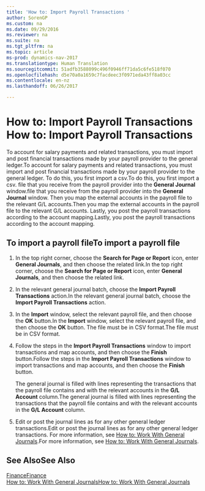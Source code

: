 ```yaml
---
title: 'How to: Import Payroll Transactions '
author: SorenGP
ms.custom: na
ms.date: 09/29/2016
ms.reviewer: na
ms.suite: na
ms.tgt_pltfrm: na
ms.topic: article
ms-prod: dynamics-nav-2017
ms.translationtype: Human Translation
ms.sourcegitcommit: 51adfb3588099c496f0946ff71da5c6fe518f070
ms.openlocfilehash: d5e70a0a1659c7facdeec3f0971eda43ff8a03cc
ms.contentlocale: en-nz
ms.lasthandoff: 06/26/2017

---
```


# <a name="how-to-import-payroll-transactions"></a><span data-ttu-id="79273-102">How to: Import Payroll Transactions </span><span class="sxs-lookup"><span data-stu-id="79273-102">How to: Import Payroll Transactions</span></span>
<span data-ttu-id="79273-103">To account for salary payments and related transactions, you must import and post financial transactions made by your payroll provider to the general ledger.</span><span class="sxs-lookup"><span data-stu-id="79273-103">To account for salary payments and related transactions, you must import and post financial transactions made by your payroll provider to the general ledger.</span></span> <span data-ttu-id="79273-104">To do this, you first import a csv.</span><span class="sxs-lookup"><span data-stu-id="79273-104">To do this, you first import a csv.</span></span> <span data-ttu-id="79273-105">file that you receive from the payroll provider into the **General Journal** window.</span><span class="sxs-lookup"><span data-stu-id="79273-105">file that you receive from the payroll provider into the **General Journal** window.</span></span> <span data-ttu-id="79273-106">Then you map the external accounts in the payroll file to the relevant G/L accounts.</span><span class="sxs-lookup"><span data-stu-id="79273-106">Then you map the external accounts in the payroll file to the relevant G/L accounts.</span></span> <span data-ttu-id="79273-107">Lastly, you post the payroll transactions according to the account mapping.</span><span class="sxs-lookup"><span data-stu-id="79273-107">Lastly, you post the payroll transactions according to the account mapping.</span></span>

## <a name="to-import-a-payroll-file"></a><span data-ttu-id="79273-108">To import a payroll file</span><span class="sxs-lookup"><span data-stu-id="79273-108">To import a payroll file</span></span>
1. <span data-ttu-id="79273-109">In the top right corner, choose the **Search for Page or Report** icon, enter **General Journals**, and then choose the related link.</span><span class="sxs-lookup"><span data-stu-id="79273-109">In the top right corner, choose the **Search for Page or Report** icon, enter **General Journals**, and then choose the related link.</span></span>
2. <span data-ttu-id="79273-110">In the relevant general journal batch, choose the **Import Payroll Transactions** action.</span><span class="sxs-lookup"><span data-stu-id="79273-110">In the relevant general journal batch, choose the **Import Payroll Transactions** action.</span></span>
3. <span data-ttu-id="79273-111">In the **Import** window, select the relevant payroll file, and then choose the **OK** button.</span><span class="sxs-lookup"><span data-stu-id="79273-111">In the **Import** window, select the relevant payroll file, and then choose the **OK** button.</span></span> <span data-ttu-id="79273-112">The file must be in CSV format.</span><span class="sxs-lookup"><span data-stu-id="79273-112">The file must be in CSV format.</span></span> 
4. <span data-ttu-id="79273-113">Follow the steps in the **Import Payroll Transactions** window to import transactions and map accounts, and then choose the **Finish** button.</span><span class="sxs-lookup"><span data-stu-id="79273-113">Follow the steps in the **Import Payroll Transactions** window to import transactions and map accounts, and then choose the **Finish** button.</span></span>

    <span data-ttu-id="79273-114">The general journal is filled with lines representing the transactions that the payroll file contains and with the relevant accounts in the **G/L Account** column.</span><span class="sxs-lookup"><span data-stu-id="79273-114">The general journal is filled with lines representing the transactions that the payroll file contains and with the relevant accounts in the **G/L Account** column.</span></span>
4. <span data-ttu-id="79273-115">Edit or post the journal lines as for any other general ledger transactions.</span><span class="sxs-lookup"><span data-stu-id="79273-115">Edit or post the journal lines as for any other general ledger transactions.</span></span> <span data-ttu-id="79273-116">For more information, see [How to: Work With General Journals](ui-work-general-journals.md).</span><span class="sxs-lookup"><span data-stu-id="79273-116">For more information, see [How to: Work With General Journals](ui-work-general-journals.md).</span></span>   

## <a name="see-also"></a><span data-ttu-id="79273-117">See Also</span><span class="sxs-lookup"><span data-stu-id="79273-117">See Also</span></span>
[<span data-ttu-id="79273-118">Finance</span><span class="sxs-lookup"><span data-stu-id="79273-118">Finance</span></span>](finance-setup.md)  
[<span data-ttu-id="79273-119">How to: Work With General Journals</span><span class="sxs-lookup"><span data-stu-id="79273-119">How to: Work With General Journals</span></span>](ui-work-general-journals.md)  

